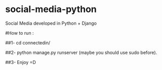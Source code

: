# social-media-python
Social Media developed in Python + Django

#How to run :

##1- cd connectedin/

##2- python manage.py runserver (maybe you should use sudo before).

##3-  Enjoy =D 
